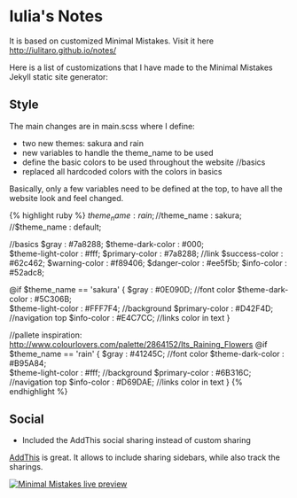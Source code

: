 # Iulia's Notes

It is based on customized Minimal Mistakes. Visit it here <a href="http://iulitaro.github.io/notes/" target="_blank"> http://iulitaro.github.io/notes/ </a>

Here is a list of customizations that I have made to the Minimal Mistakes Jekyll static site generator:

<h2>Style</h2>

The main changes are in main.scss where I define:

* two new themes: sakura and rain
* new variables to handle the theme_name to be used
* define the basic colors to be used throughout the website //basics
* replaced all hardcoded colors with the colors in basics 

Basically, only a few variables need to be defined at the top, to have all the website look and feel changed.

{% highlight ruby %}
$theme_name              : rain;
//$theme_name              : sakura;
//$theme_name              	: default;


//basics
$gray                       : #7a8288;
$theme-dark-color           : #000;      
$theme-light-color          : #fff;
$primary-color              : #7a8288; //link
$success-color              : #62c462;
$warning-color              : #f89406;
$danger-color               : #ee5f5b;
$info-color                 : #52adc8;

@if $theme_name == 'sakura' {
	$gray  					   : #0E090D; //font color
	$theme-dark-color          : #5C306B;  
	$theme-light-color         : #FFF7F4;	//background
	$primary-color             : #D42F4D;	//navigation top
	$info-color                : #E4C7CC; //links color in text
}

//pallete inspiration: http://www.colourlovers.com/palette/2864152/Its_Raining_Flowers
@if $theme_name == 'rain' {
	$gray  					   : #41245C; //font color
	$theme-dark-color          : #B95A84;  
	$theme-light-color         : #fff;	//background
	$primary-color             : #6B316C;	//navigation top
	$info-color                : #D69DAE; //links color in text
}
{% endhighlight %}

<h2>Social</h2>

* Included the AddThis social sharing instead of custom sharing

<a href="http://www.addthis.com/" target="_blank">AddThis</a> is great. It allows to include sharing sidebars, while also track the sharings.

[![Minimal Mistakes live preview][2]][1]

[1]: https://mmistakes.github.io/minimal-mistakes/
[2]: https://cloud.githubusercontent.com/assets/1376749/14562643/d83b96c0-02eb-11e6-98d6-473fbfd3bff6.jpg (live preview)

